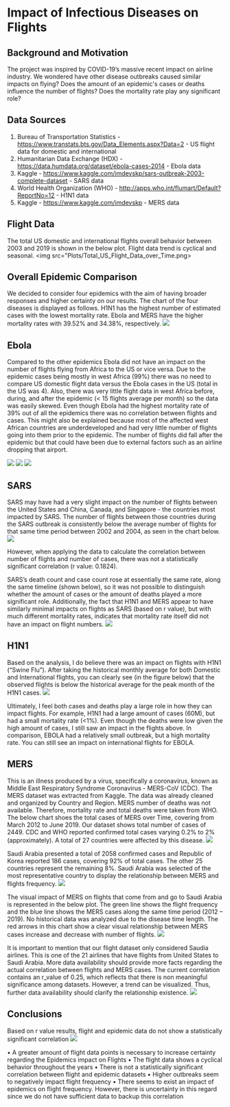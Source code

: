# Impact of Infectious Diseases on Flights

## Background and Motivation
The project was inspired by COVID-19’s massive recent impact on airline industry. We wondered have other disease outbreaks caused similar impacts on flying? Does the amount of an epidemic's cases or deaths influence the number of flights? Does the mortality rate play any significant role?


## Data Sources
1) Bureau of Transportation Statistics - https://www.transtats.bts.gov/Data_Elements.aspx?Data=2 - US flight data for domestic and international
2) Humanitarian Data Exchange (HDX) - https://data.humdata.org/dataset/ebola-cases-2014 - Ebola data
3) Kaggle - https://www.kaggle.com/imdevskp/sars-outbreak-2003-complete-dataset - SARS data
4) World Health Organization (WHO) - http://apps.who.int/flumart/Default?ReportNo=12 - H1N1 data
5) Kaggle -  https://www.kaggle.com/imdevskp - MERS data


## Flight Data
The total US domestic and international flights overall behavior between 2003 and 2019 is shown in the below plot. Flight data trend is cyclical and seasonal.
<img src="Plots/Total_US_Flight_Data_over_Time.png>


## Overall Epidemic Comparison
We decided to consider four epidemics with the aim of having broader responses and higher certainty on our results. The chart of the four diseases is displayed as follows. H1N1 has the highest number of estimated cases with the lowest mortality rate. Ebola and MERS have the higher mortality rates with 39.52% and 34.38%, respectively. 
<img src="Plots/comparison_table.png">


## Ebola
Compared to the other epidemics Ebola did not have an impact on the number of flights flying from Africa to the US or vice versa. Due to the epidemic cases being mostly in west Africa (99%) there was no need to compare US domestic flight data versus the Ebola cases in the US (total in the US was 4). Also, there was very little flight data in west Africa before, during, and after the epidemic (< 15 flights average per month) so the data was easily skewed. Even though Ebola had the highest mortality rate of 39% out of all the epidemics there was no correlation between flights and cases. This might also be explained because most of the affected west African countries are underdeveloped and had very little number of flights going into them prior to the epidemic. The number of flights did fall after the epidemic but that could have been due to external factors such as an airline dropping that airport.

<img src="Plots/Ebola_vs_Time.png"> 
<img src="Plots/Ebola_and_Flights_over_TIme.png">
<img src="Plots/Ebola_vs_Flights.png">


## SARS
SARS may have had a very slight impact on the number of flights between the United States and China, Canada, and Singapore - the countries most impacted by SARS. The number of flights between those countries during the SARS outbreak is consistently below the average number of flights for that same time period between 2002 and 2004, as seen in the chart below. 
<img src="Plots/Historical_SARS.png">

However, when applying the data to calculate the correlation between number of flights and number of cases, there was not a statistically significant correlation (r value: 0.1824). 

SARS’s death count and case count rose at essentially the same rate, along the same timeline (shown below), so it was not possible to distinguish whether the amount of cases or the amount of deaths played a more significant role. Additionally, the fact that H1N1 and MERS appear to have similarly minimal impacts on flights as SARS (based on r value), but with much different mortality rates, indicates that mortality rate itself did not have an impact on flight numbers.
<img src="Plots/SARS_Over_Time.png">


## H1N1
Based on the analysis, I do believe there was an impact on flights with H1N1 (“Swine Flu”). After taking the historical monthly average for both Domestic and International flights, you can clearly see (in the figure below) that the observed flights is below the historical average for the peak month of the H1N1 cases.
<img src="Plots/line_intl_flights_vs_h1n1.png">

Ultimately, I feel both cases and deaths play a large role in how they can impact flights. For example, H1N1 had a large amount of cases (60M), but had a small mortality rate (<1%). Even though the deaths were low given the high amount of cases, I still saw an impact in the flights above. In comparison, EBOLA had a relatively small outbreak, but a high mortality rate. You can still see an impact on international flights for EBOLA. 


## MERS
This is an illness produced by a virus, specifically a coronavirus, known as Middle East Respiratory Syndrome Coronavirus - MERS-CoV (CDC). The MERS dataset was extracted from Kaggle. The data was already cleaned and organized by Country and Region. MERS number of deaths was not available. Therefore, mortality rate and total deaths were taken from WHO. 
The below chart shoes the total cases of MERS over Time, covering from March 2012 to June 2019. Our dataset shows total number of cases of 2449. CDC and WHO reported confirmed total cases varying 0.2% to 2% (approximately). A total of 27 countries were affected by this disease.
<img src="Plots/MERS_Total_cases.png">

Saudi Arabia presented a total of 2058 confirmed cases and Republic of Korea reported 186 cases, covering 92% of total cases. The other 25 countries represent the remaining 8%. Saudi Arabia was selected of the most representative country to display the relationship between MERS and flights frequency.
<img src="Plots/MERS_Total_cases_saudi.png">

The visual impact of MERS on flights that come from and go to Saudi Arabia is represented in the below plot. The green line shows the flight frequency and the blue line shows the MERS cases along the same time period (2012 – 2019). No historical data was analyzed due to the disease time length. The red arrows in this chart show a clear visual relationship between MERS cases increase and decrease with number of flights. 
<img src="Plots/Saudi_MERS_Flights.png">

It is important to mention that our flight dataset only considered Saudia airlines. This is one of the 21 airlines that have flights from United States to Saudi Arabia. More data availability should provide more facts regarding the actual correlation between flights and MERS cases. The current correlation contains an r_value of 0.25, which reflects that there is non meaningful significance among datasets. However, a trend can be visualized. Thus, further data availability should clarify the relationship existence.
<img src="Plots/MERS_Flights_scatter.png">


## Conclusions 
Based on r value results, flight and epidemic data do not show a statistically significant correlation
<img src="Plots/r_values..png">

•	A greater amount of flight data points is necessary to increase certainty regarding the Epidemics impact on Flights
•	The flight data shows a cyclical behavior throughout the years
•	There is not a statistically significant correlation between flight and epidemic datasets
•	Higher outbreaks seem to negatively impact flight frequency
•	There seems to exist an impact of epidemics on flight frequency. However, there is uncertainty in this regard since we do not have sufficient data to backup this correlation
